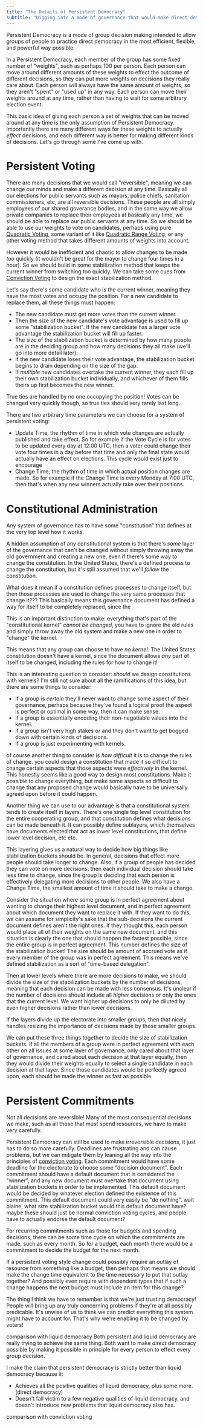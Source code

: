 ```yaml
---
title: "The Details of Persistent Democracy"
subtitle: "Digging into a mode of governance that would make direct democracy scalable and efficient."
---
```


Persistent Democracy is a mode of group decision making intended to allow groups of people to practice direct democracy in the most efficient, flexible, and powerful way possible.

In a Persistent Democracy, each member of the group has some fixed number of "weights", such as perhaps 100 per person. Each person can move around different amounts of these weights to effect the outcome of different decisions, so they can put more weights on decisions they really care about. Each person will always have the same amount of weights, so they aren't "spent" or "used up" in any way. Each person can move their weights around at any time, rather than having to wait for some arbitrary election event.

This basic idea of giving each person a set of weights that can be moved around at any time is the only assumption of Persistent Democracy. Importantly there are many different ways for these weights to actually *effect* decisions, and each different way is better for making different kinds of decisions. Let's go through some I've come up with.

# Persistent Voting

There are many decisions that we would call "reversible", meaning we can change our minds and make a different decision at any time. Basically all our elections for public servants such as mayors, police chiefs, sanitation commissioners, etc, are all reversible decisions. These people are all simply employees of our shared goverance bodies, and in the same way we allow private companies to replace their employees at basically any time, we should be able to replace our public servants at any time. So we should be able to use our weights to vote on candidates, perhaps using pure [Quadratic Voting](TODO), some variant of it like [Quadratic Range Voting](TODO), or any other voting method that takes different amounts of weights into account.

However it would be inefficient and chaotic to allow changes to be made *too* quickly (it wouldn't be great for the mayor to change four times in a hour). So we should build in some stabilization method that keeps the current winner from switching too quickly. We can take some cues from [Conviction Voting](TODO) to design the exact stabilization method.

Let's say there's some candidate who is the current winner, meaning they have the most votes and occupy the position. For a new candidate to replace them, all these things must happen:

- The new candidate must get more votes than the current winner.
- Then the size of the new candidate's vote advantage is used to fill up some "stabilization bucket". If the new candidate has a larger vote advantage the stabilization bucket will fill up faster.
- The size of the stabilization bucket is determined by how many people are in the deciding group and how many decisions they all make (we'll go into more detail later).
- If the new candidate loses their vote advantage, the stabilization bucket begins to drain depending on the size of the gap.
- If *multiple* new candidates overtake the current winner, they each fill up their own stabilization bucket individually, and whichever of them fills theirs up first becomes the new winner.

True ties are handled by no one occupying the position! Votes can be changed very quickly though, so true ties should very rarely last long.

There are two arbitrary time parameters we can choose for a system of persistent voting:

- Update Time, the rhythm of time in which vote changes are actually published and take effect. So for example if the Vote Cycle is for votes to be updated every day at 12:00 UTC, then a voter could change their vote four times in a day before that time and only the final state would actually have an effect on elections. This cycle would exist just to encourage
- Change Time, the rhythm of time in which actual position changes are made. So for example if the Change Time is every Monday at 7:00 UTC, then that's when any new winners actually take over their positions.

# Constitutional Administration

Any system of governance has to have some "constitution" that defines at the very top level how it works.




A hidden assumption of any constitutional system is that there's *some* layer of the governance that can't be changed without simply throwing away the old government and creating a new one, even if there's some way to change the constitution. In the United States, there's a defined process to change the constitution, but it's still assumed that we'll *follow* the constitution.

What does it mean if a constitution defines processes to change itself, but then those processes are used to change the very same processes that change it??? This basically means this governance document has defined a way for itself to be completely replaced, since the

This is an important distinction to make: everything that's part of the "constitutional kernel" *cannot be changed*, you have to ignore the old rules and simply throw away the old system and make a new one in order to "change" the kernel.

This means that any group can choose to have *no kernel*. The United States constitution doesn't have a kernel, since the document allows *any* part of itself to be changed, including the rules for how to change it!

This is an interesting question to consider: *should* we design constitutions with kernels? I'm still not sure about all the ramifications of this idea, but there are some things to consider:

- If a group is *certain* they'll never want to change some aspect of their governance, perhaps because they've found a logical proof the aspect is perfect or optimal in some way, then it can make sense.
- If a group is essentially encoding their non-negotiable values into the kernel.
- If a group isn't very high stakes or  and they don't want to get bogged down with certain kinds of decisions.
- If a group is just experimenting with kernels.

of course another thing to consider is *how difficult* it is to change the rules of change. you could design a constitution that made it so difficult to change certain aspects that those aspects were *effectively* in the kernel. This honestly seems like a good way to design most constitutions. Make it *possible* to change everything, but make some aspects so difficult to change that any proposed change would basically have to be universally agreed upon before it could happen.


Another thing we can use to our advantage is that a constitutional system tends to create itself in layers. There's one single top level constitution for the entire cooperating group, and that constitution defines what decisions can be made beneath it. It can possibly define sublayers, which themselves have documents elected that act as lower level constitutions, that define lower level decision, etc etc.

This layering gives us a natural way to decide how big things like stabilization buckets should be. In general, decisions that effect more people should take longer to change. Also, if a group of people has decided they can vote on more decisions, then each individual decision should take less time to change, since the group is deciding that each person is effectively delegating more decisions to other people. We also have a Change Time, the smallest amount of time it should take to make a change.

Consider the situation where some group is in perfect agreement about wanting to change their highest level document, and in perfect agreement about which document they want to replace it with. If they want to do this, we can assume for simplicity's sake that the sub-decisions the current document defines aren't the right ones. If they thought this, each person would place all of their weights on the same new document, and this situation is clearly the one that should happen the fastest possible, since the entire group is in perfect agreement. This number defines the size of the stabilization bucket! The size should be amount of accrued vote as if every member of the group was in perfect agreement. This means we've defined stabilization as a sort of "time-based delegation".

Then at lower levels where there are more decisions to make, we should divide the size of the stabilization buckets by the number of decisions, meaning that each decision can be made with less consensus.
It's unclear if the number of decisions should include all *higher* decisions or only the ones that the current level.
We want higher up decisions to only be diluted by even higher decisions rather than lower decisions.

If the layers divide up the electorate into smaller groups, then that nicely handles resizing the importance of decisions made by those smaller groups.

We can put these three things together to decide the size of stabilization buckets. If all the members of a group were in perfect agreement with each other on all issues at some layer of governance, only cared about that layer of governance, and cared about each decision at that layer equally, then they would divide their weights equally to select a single candidate in each decision at that layer. Since those candidates would be perfectly agreed upon, each should be made the winner as fast as possible



# Persistent Commitments

Not all decisions are reversible! Many of the most consequential decisions we make, such as all those that must spend resources, we have to make very carefully.

Persistent Democracy can still be used to make irreversible decisions, it just has to do so more carefully. Deadlines are frustrating and can cause problems, but we can mitigate them by leaning all the way into the principles of [conviction voting](TODO). Each commitment would have some deadline for the electorate to choose some "decision document". Each commitment should have a default document that is considered the "winner", and any new document must overtake that document using stabilization buckets in order to be implemented. This default document would be decided by whatever election defined the existence of this commitment. This default document could very easily be "do nothing".
wait blaine, what size stabilization bucket would this default document have? maybe these should just be normal conviction voting cycles, and people have to actually endorse the default document?

For recurring commitments such as those for budgets and spending decisions, there can be some time cycle on which the commitments are made, such as every month. So for a budget, each month there would be a commitment to decide the budget for the next month.





If a persistent voting style change could possibly require an outlay of resource from something like a budget, then perhaps that means we should make the change time equivalent to the time necessary to put that outlay together? And possibly even require with dependent types that if such a change happens the next budget must include an item for this change?

The thing I think we have to remember is that we're just trusting democracy! People will bring up any truly concerning problems if they're at all possibly predicable. It's unwise of us to think we can predict everything this system might have to account for. That's why we're enabling it to be changed by voters!




comparison with liquid democracy
Both persistent and liquid democracy are really trying to achieve the same thing. Both want to make *direct* democracy possible by making it possible in principle for every person to effect every group decision.

I make the claim that persistent democracy is strictly better than liquid democracy because it:

- Achieves all the positive qualities of liquid democracy, plus some more. (direct democracy)
- Doesn't fall victim to a few negative qualities of liquid democracy, and doesn't introduce new problems that liquid democracy also has.

comparison with conviction voting
